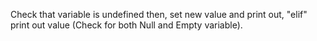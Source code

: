 Check that variable is undefined then, set new value and print out, "elif" print out value (Check for both Null and Empty variable).